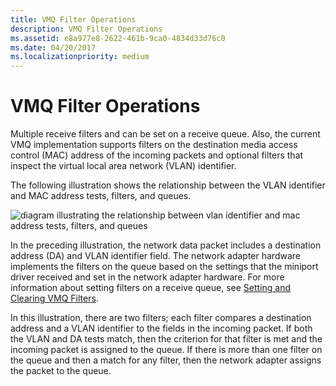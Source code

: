 ```yaml
---
title: VMQ Filter Operations
description: VMQ Filter Operations
ms.assetid: e8a977e8-2622-461b-9ca0-4834d33d76c0
ms.date: 04/20/2017
ms.localizationpriority: medium
---
```


# VMQ Filter Operations





Multiple receive filters and can be set on a receive queue. Also, the current VMQ implementation supports filters on the destination media access control (MAC) address of the incoming packets and optional filters that inspect the virtual local area network (VLAN) identifier.

The following illustration shows the relationship between the VLAN identifier and MAC address tests, filters, and queues.

![diagram illustrating the relationship between vlan identifier and mac address tests, filters, and queues](images/vmqfilter.png)

In the preceding illustration, the network data packet includes a destination address (DA) and VLAN identifier field. The network adapter hardware implements the filters on the queue based on the settings that the miniport driver received and set in the network adapter hardware. For more information about setting filters on a receive queue, see [Setting and Clearing VMQ Filters](setting-and-clearing-vmq-filters.md).

In this illustration, there are two filters; each filter compares a destination address and a VLAN identifier to the fields in the incoming packet. If both the VLAN and DA tests match, then the criterion for that filter is met and the incoming packet is assigned to the queue. If there is more than one filter on the queue and then a match for any filter, then the network adapter assigns the packet to the queue.

 

 






